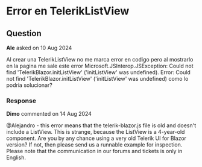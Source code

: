 # Error en TelerikListView

## Question

**Ale** asked on 10 Aug 2024

Al crear una TelerikListView no me marca error en codigo pero al mostrarlo en la pagina me sale este error Microsoft.JSInterop.JSException: Could not find 'TelerikBlazor.initListView' ('initListView' was undefined). Error: Could not find 'TelerikBlazor.initListView' ('initListView' was undefined) como lo podria solucionar?

### Response

**Dimo** commented on 14 Aug 2024

@Alejandro - this error means that the telerik-blazor.js file is old and doesn't include a ListView. This is strange, because the ListView is a 4-year-old component. Are you by any chance using a very old Telerik UI for Blazor version? If not, then please send us a runnable example for inspection. Please note that the communication in our forums and tickets is only in English.
